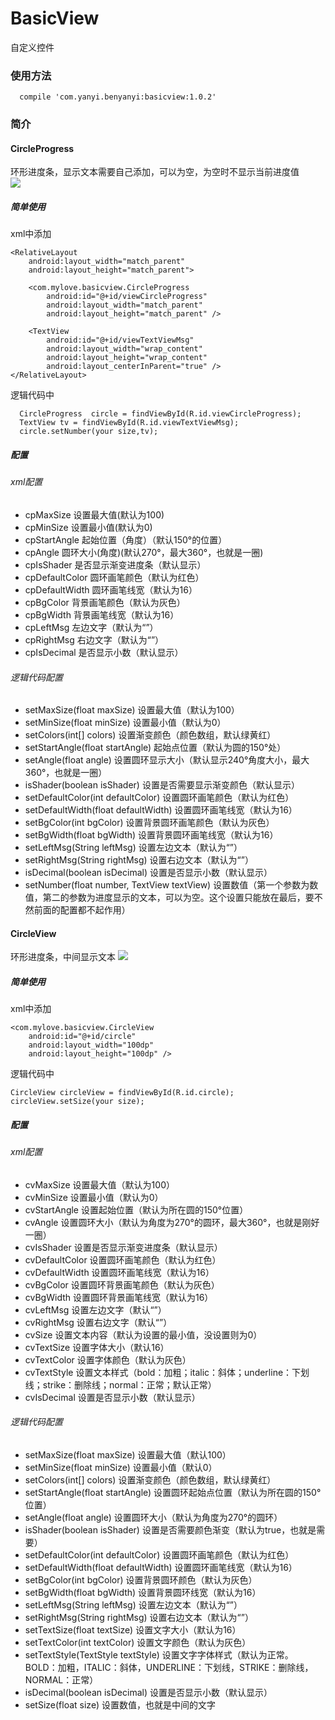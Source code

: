 # BasicView
自定义控件

### 使用方法
      compile 'com.yanyi.benyanyi:basicview:1.0.2'
        
### 简介

#### CircleProgress
环形进度条，显示文本需要自己添加，可以为空，为空时不显示当前进度值<br/>
![](https://github.com/BenYanYi/BasicView/blob/master/gif/circleProgress.gif)
##### 简单使用
xml中添加

    <RelativeLayout
        android:layout_width="match_parent"
        android:layout_height="match_parent">

        <com.mylove.basicview.CircleProgress
            android:id="@+id/viewCircleProgress"
            android:layout_width="match_parent"
            android:layout_height="match_parent" />

        <TextView
            android:id="@+id/viewTextViewMsg"
            android:layout_width="wrap_content"
            android:layout_height="wrap_content"
            android:layout_centerInParent="true" />
    </RelativeLayout>
    
逻辑代码中
    
      CircleProgress  circle = findViewById(R.id.viewCircleProgress);
      TextView tv = findViewById(R.id.viewTextViewMsg);
      circle.setNumber(your size,tv);
      
##### 配置
###### xml配置
* cpMaxSize 设置最大值(默认为100)
* cpMinSize 设置最小值(默认为0)
* cpStartAngle 起始位置（角度）（默认150°的位置）
* cpAngle 圆环大小(角度)(默认270°，最大360°，也就是一圈)
* cpIsShader 是否显示渐变进度条（默认显示）
* cpDefaultColor 圆环画笔颜色（默认为红色）
* cpDefaultWidth 圆环画笔线宽（默认为16）
* cpBgColor 背景画笔颜色（默认为灰色）
* cpBgWidth 背景画笔线宽（默认为16）
* cpLeftMsg 左边文字（默认为“”）
* cpRightMsg 右边文字（默认为“”）
* cpIsDecimal 是否显示小数（默认显示）

###### 逻辑代码配置
* setMaxSize(float maxSize) 设置最大值（默认为100）
* setMinSize(float minSize) 设置最小值（默认为0）
* setColors(int[] colors) 设置渐变颜色（颜色数组，默认绿黄红）
* setStartAngle(float startAngle) 起始点位置（默认为圆的150°处）
* setAngle(float angle) 设置圆环显示大小（默认显示240°角度大小，最大360°，也就是一圈）
* isShader(boolean isShader) 设置是否需要显示渐变颜色（默认显示）
* setDefaultColor(int defaultColor) 设置圆环画笔颜色（默认为红色）
* setDefaultWidth(float defaultWidth) 设置圆环画笔线宽（默认为16）
* setBgColor(int bgColor) 设置背景圆环画笔颜色（默认为灰色）
* setBgWidth(float bgWidth) 设置背景圆环画笔线宽（默认为16）
* setLeftMsg(String leftMsg) 设置左边文本（默认为“”）
* setRightMsg(String rightMsg) 设置右边文本（默认为“”）
* isDecimal(boolean isDecimal) 设置是否显示小数（默认显示）
* setNumber(float number, TextView textView) 设置数值（第一个参数为数值，第二的参数为进度显示的文本，可以为空。这个设置只能放在最后，要不然前面的配置都不起作用）

#### CircleView
环形进度条，中间显示文本
![](https://github.com/BenYanYi/BasicView/blob/master/gif/circleView.gif)
##### 简单使用
xml中添加

	<com.mylove.basicview.CircleView
        android:id="@+id/circle"
        android:layout_width="100dp"
        android:layout_height="100dp" />

逻辑代码中
	
	CircleView circleView = findViewById(R.id.circle);
	circleView.setSize(your size);

##### 配置
###### xml配置
* cvMaxSize 设置最大值（默认为100）
* cvMinSize 设置最小值（默认为0）
* cvStartAngle 设置起始位置（默认为所在圆的150°位置）
* cvAngle 设置圆环大小（默认为角度为270°的圆环，最大360°，也就是刚好一圈）
* cvIsShader 设置是否显示渐变进度条（默认显示）
* cvDefaultColor 设置圆环画笔颜色（默认为红色）
* cvDefaultWidth 设置圆环画笔线宽（默认为16）
* cvBgColor 设置圆环背景画笔颜色（默认为灰色）
* cvBgWidth 设置圆环背景画笔线宽（默认为16）
* cvLeftMsg 设置左边文字（默认“”）
* cvRightMsg 设置右边文字（默认“”）
* cvSize 设置文本内容（默认为设置的最小值，没设置则为0）
* cvTextSize 设置字体大小（默认16）
* cvTextColor 设置字体颜色（默认为灰色）
* cvTextStyle 设置文本样式（bold：加粗；italic：斜体；underline：下划线；strike：删除线；normal：正常；默认正常）
* cvIsDecimal 设置是否显示小数（默认显示）

###### 逻辑代码配置
* setMaxSize(float maxSize) 设置最大值（默认100）
* setMinSize(float minSize) 设置最小值（默认0）
* setColors(int[] colors) 设置渐变颜色（颜色数组，默认绿黄红）
* setStartAngle(float startAngle) 设置圆环起始点位置（默认为所在圆的150°位置）
* setAngle(float angle) 设置圆环大小（默认为角度为270°的圆环）
* isShader(boolean isShader) 设置是否需要颜色渐变（默认为true，也就是需要）
* setDefaultColor(int defaultColor) 设置圆环画笔颜色（默认为红色）
* setDefaultWidth(float defaultWidth) 设置圆环画笔线宽（默认为16）
* setBgColor(int bgColor) 设置背景圆环颜色（默认为灰色）
* setBgWidth(float bgWidth) 设置背景圆环线宽（默认为16）
* setLeftMsg(String leftMsg) 设置左边文本（默认为“”）
* setRightMsg(String rightMsg) 设置右边文本（默认为“”）
* setTextSize(float textSize) 设置文字大小（默认为16）
* setTextColor(int textColor) 设置文字颜色（默认为灰色）
* setTextStyle(TextStyle textStyle) 设置文字字体样式（默认为正常。BOLD：加粗，ITALIC：斜体，UNDERLINE：下划线，STRIKE：删除线，NORMAL：正常）
* isDecimal(boolean isDecimal) 设置是否显示小数（默认显示）
* setSize(float size) 设置数值，也就是中间的文字